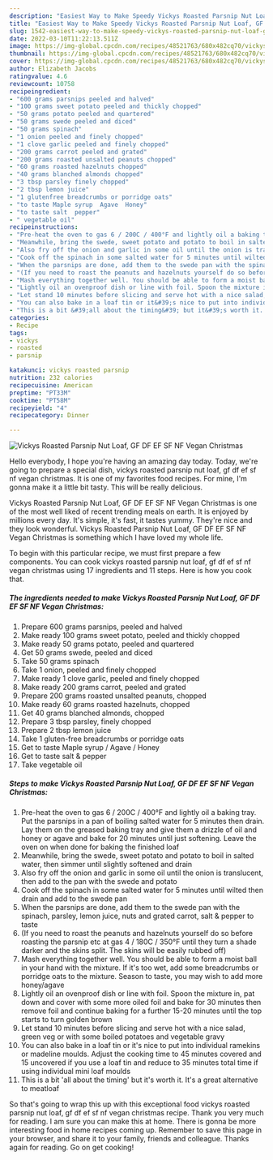 ```yaml
---
description: "Easiest Way to Make Speedy Vickys Roasted Parsnip Nut Loaf, GF DF EF SF NF Vegan Christmas"
title: "Easiest Way to Make Speedy Vickys Roasted Parsnip Nut Loaf, GF DF EF SF NF Vegan Christmas"
slug: 1542-easiest-way-to-make-speedy-vickys-roasted-parsnip-nut-loaf-gf-df-ef-sf-nf-vegan-christmas
date: 2022-03-10T11:22:13.511Z
image: https://img-global.cpcdn.com/recipes/48521763/680x482cq70/vickys-roasted-parsnip-nut-loaf-gf-df-ef-sf-nf-vegan-christmas-recipe-main-photo.jpg
thumbnail: https://img-global.cpcdn.com/recipes/48521763/680x482cq70/vickys-roasted-parsnip-nut-loaf-gf-df-ef-sf-nf-vegan-christmas-recipe-main-photo.jpg
cover: https://img-global.cpcdn.com/recipes/48521763/680x482cq70/vickys-roasted-parsnip-nut-loaf-gf-df-ef-sf-nf-vegan-christmas-recipe-main-photo.jpg
author: Elizabeth Jacobs
ratingvalue: 4.6
reviewcount: 10758
recipeingredient:
- "600 grams parsnips peeled and halved"
- "100 grams sweet potato peeled and thickly chopped"
- "50 grams potato peeled and quartered"
- "50 grams swede peeled and diced"
- "50 grams spinach"
- "1 onion peeled and finely chopped"
- "1 clove garlic peeled and finely chopped"
- "200 grams carrot peeled and grated"
- "200 grams roasted unsalted peanuts chopped"
- "60 grams roasted hazelnuts chopped"
- "40 grams blanched almonds chopped"
- "3 tbsp parsley finely chopped"
- "2 tbsp lemon juice"
- "1 glutenfree breadcrumbs or porridge oats"
- "to taste Maple syrup  Agave  Honey"
- "to taste salt  pepper"
- " vegetable oil"
recipeinstructions:
- "Pre-heat the oven to gas 6 / 200C / 400°F and lightly oil a baking tray. Put the parsnips in a pan of boiling salted water for 5 minutes then drain. Lay them on the greased baking tray and give them a drizzle of oil and honey or agave and bake for 20 minutes until just softening. Leave the oven on when done for baking the finished loaf"
- "Meanwhile, bring the swede, sweet potato and potato to boil in salted water, then simmer until slightly softened and drain"
- "Also fry off the onion and garlic in some oil until the onion is translucent, then add to the pan with the swede and potato"
- "Cook off the spinach in some salted water for 5 minutes until wilted then drain and add to the swede pan"
- "When the parsnips are done, add them to the swede pan with the spinach, parsley, lemon juice, nuts and grated carrot, salt &amp; pepper to taste"
- "(If you need to roast the peanuts and hazelnuts yourself do so before roasting the parsnip etc at gas 4 / 180C / 350°F until they turn a shade darker and the skins split. The skins will be easily rubbed off)"
- "Mash everything together well. You should be able to form a moist ball in your hand with the mixture. If it&#39;s too wet, add some breadcrumbs or porridge oats to the mixture. Season to taste, you may wish to add more honey/agave"
- "Lightly oil an ovenproof dish or line with foil. Spoon the mixture in, pat down and cover with some more oiled foil and bake for 30 minutes then remove foil and continue baking for a further 15-20 minutes until the top starts to turn golden brown"
- "Let stand 10 minutes before slicing and serve hot with a nice salad, green veg or with some boiled potatoes and vegetable gravy"
- "You can also bake in a loaf tin or it&#39;s nice to put into individual ramekins or madeline moulds. Adjust the cooking time to 45 minutes covered and 15 uncovered if you use a loaf tin and reduce to 35 minutes total time if using individual mini loaf moulds"
- "This is a bit &#39;all about the timing&#39; but it&#39;s worth it. It&#39;s a great alternative to meatloaf"
categories:
- Recipe
tags:
- vickys
- roasted
- parsnip

katakunci: vickys roasted parsnip 
nutrition: 232 calories
recipecuisine: American
preptime: "PT33M"
cooktime: "PT58M"
recipeyield: "4"
recipecategory: Dinner

---
```



![Vickys Roasted Parsnip Nut Loaf, GF DF EF SF NF Vegan Christmas](https://img-global.cpcdn.com/recipes/48521763/680x482cq70/vickys-roasted-parsnip-nut-loaf-gf-df-ef-sf-nf-vegan-christmas-recipe-main-photo.jpg)

Hello everybody, I hope you're having an amazing day today. Today, we're going to prepare a special dish, vickys roasted parsnip nut loaf, gf df ef sf nf vegan christmas. It is one of my favorites food recipes. For mine, I'm gonna make it a little bit tasty. This will be really delicious.

Vickys Roasted Parsnip Nut Loaf, GF DF EF SF NF Vegan Christmas is one of the most well liked of recent trending meals on earth. It is enjoyed by millions every day. It's simple, it's fast, it tastes yummy. They're nice and they look wonderful. Vickys Roasted Parsnip Nut Loaf, GF DF EF SF NF Vegan Christmas is something which I have loved my whole life.




To begin with this particular recipe, we must first prepare a few components. You can cook vickys roasted parsnip nut loaf, gf df ef sf nf vegan christmas using 17 ingredients and 11 steps. Here is how you cook that.

<!--inarticleads1-->

##### The ingredients needed to make Vickys Roasted Parsnip Nut Loaf, GF DF EF SF NF Vegan Christmas:

1. Prepare 600 grams parsnips, peeled and halved
1. Make ready 100 grams sweet potato, peeled and thickly chopped
1. Make ready 50 grams potato, peeled and quartered
1. Get 50 grams swede, peeled and diced
1. Take 50 grams spinach
1. Take 1 onion, peeled and finely chopped
1. Make ready 1 clove garlic, peeled and finely chopped
1. Make ready 200 grams carrot, peeled and grated
1. Prepare 200 grams roasted unsalted peanuts, chopped
1. Make ready 60 grams roasted hazelnuts, chopped
1. Get 40 grams blanched almonds, chopped
1. Prepare 3 tbsp parsley, finely chopped
1. Prepare 2 tbsp lemon juice
1. Take 1 gluten-free breadcrumbs or porridge oats
1. Get to taste Maple syrup / Agave / Honey
1. Get to taste salt &amp; pepper
1. Take  vegetable oil




<!--inarticleads2-->

##### Steps to make Vickys Roasted Parsnip Nut Loaf, GF DF EF SF NF Vegan Christmas:

1. Pre-heat the oven to gas 6 / 200C / 400°F and lightly oil a baking tray. Put the parsnips in a pan of boiling salted water for 5 minutes then drain. Lay them on the greased baking tray and give them a drizzle of oil and honey or agave and bake for 20 minutes until just softening. Leave the oven on when done for baking the finished loaf
1. Meanwhile, bring the swede, sweet potato and potato to boil in salted water, then simmer until slightly softened and drain
1. Also fry off the onion and garlic in some oil until the onion is translucent, then add to the pan with the swede and potato
1. Cook off the spinach in some salted water for 5 minutes until wilted then drain and add to the swede pan
1. When the parsnips are done, add them to the swede pan with the spinach, parsley, lemon juice, nuts and grated carrot, salt &amp; pepper to taste
1. (If you need to roast the peanuts and hazelnuts yourself do so before roasting the parsnip etc at gas 4 / 180C / 350°F until they turn a shade darker and the skins split. The skins will be easily rubbed off)
1. Mash everything together well. You should be able to form a moist ball in your hand with the mixture. If it&#39;s too wet, add some breadcrumbs or porridge oats to the mixture. Season to taste, you may wish to add more honey/agave
1. Lightly oil an ovenproof dish or line with foil. Spoon the mixture in, pat down and cover with some more oiled foil and bake for 30 minutes then remove foil and continue baking for a further 15-20 minutes until the top starts to turn golden brown
1. Let stand 10 minutes before slicing and serve hot with a nice salad, green veg or with some boiled potatoes and vegetable gravy
1. You can also bake in a loaf tin or it&#39;s nice to put into individual ramekins or madeline moulds. Adjust the cooking time to 45 minutes covered and 15 uncovered if you use a loaf tin and reduce to 35 minutes total time if using individual mini loaf moulds
1. This is a bit &#39;all about the timing&#39; but it&#39;s worth it. It&#39;s a great alternative to meatloaf




So that's going to wrap this up with this exceptional food vickys roasted parsnip nut loaf, gf df ef sf nf vegan christmas recipe. Thank you very much for reading. I am sure you can make this at home. There is gonna be more interesting food in home recipes coming up. Remember to save this page in your browser, and share it to your family, friends and colleague. Thanks again for reading. Go on get cooking!
